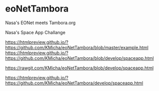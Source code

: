 # eoNetTambora
Nasa's EONet meets Tambora.org

Nasa's Space App Challange 

https://htmlpreview.github.io/?https://github.com/KMicha/eoNetTambora/blob/master/example.html
https://htmlpreview.github.io/?https://github.com/KMicha/eoNetTambora/blob/develop/spaceapp.html

https://rawgit.com/KMicha/eoNetTambora/blob/develop/spaceapp.html

https://htmlpreview.github.io/?https://github.com/KMicha/eoNetTambora/develop/spaceapp.html

